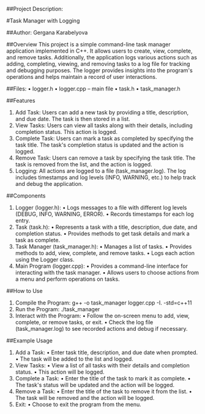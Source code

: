 ##Project Description: 

#Task Manager with Logging

##Author: Gergana Karabelyova

##Overview
This project is a simple command-line task manager application implemented in C++. It allows users to create, view, complete, and remove tasks. Additionally, the application logs various actions such as adding, completing, viewing, and removing tasks to a log file for tracking and debugging purposes. The logger provides insights into the program's operations and helps maintain a record of user interactions.

##Files:
•	logger.h
•	logger.cpp – main file
•	task.h
•	task_manager.h

##Features
1.	Add Task: Users can add a new task by providing a title, description, and due date. The task is then stored in a list.
2.	View Tasks: Users can view all tasks along with their details, including completion status. This action is logged.
3.	Complete Task: Users can mark a task as completed by specifying the task title. The task's completion status is updated and the action is logged.
4.	Remove Task: Users can remove a task by specifying the task title. The task is removed from the list, and the action is logged.
5.	Logging: All actions are logged to a file (task_manager.log). The log includes timestamps and log levels (INFO, WARNING, etc.) to help track and debug the application.

##Components
1.	Logger (logger.h):
•	Logs messages to a file with different log levels (DEBUG, INFO, WARNING, ERROR).
•	Records timestamps for each log entry.
2.	Task (task.h):
•	Represents a task with a title, description, due date, and completion status.
•	Provides methods to get task details and mark a task as complete.
3.	Task Manager (task_manager.h):
•	Manages a list of tasks.
•	Provides methods to add, view, complete, and remove tasks.
•	Logs each action using the Logger class.
4.	Main Program (logger.cpp):
•	Provides a command-line interface for interacting with the task manager.
•	Allows users to choose actions from a menu and perform operations on tasks.

##How to Use
1.	Compile the Program:
g++ -o task_manager logger.cpp -I. -std=c++11 
2.	Run the Program:
./task_manager 
3.	Interact with the Program:
•	Follow the on-screen menu to add, view, complete, or remove tasks, or exit.
•	Check the log file (task_manager.log) to see recorded actions and debug if necessary.

##Example Usage
1.	Add a Task:
•	Enter task title, description, and due date when prompted.
•	The task will be added to the list and logged.
2.	View Tasks:
•	View a list of all tasks with their details and completion status.
•	This action will be logged.
3.	Complete a Task:
•	Enter the title of the task to mark it as complete.
•	The task's status will be updated and the action will be logged.
4.	Remove a Task:
•	Enter the title of the task to remove it from the list.
•	The task will be removed and the action will be logged.
5.	Exit:
•	Choose to exit the program from the menu.


